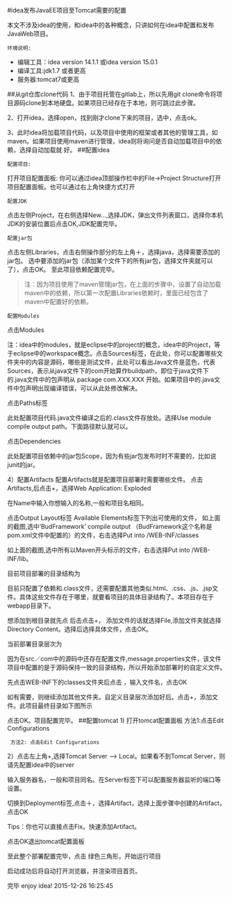 #idea发布JavaEE项目至Tomcat需要的配置

本文不涉及idea的使用，和idea中的各种概念，只讲如何在idea中配置和发布JavaWeb项目。

`环境说明:`

* 编辑工具：idea version 14.1.1 或idea version 15.0.1  
* 编译工具:jdk1.7 或者更高
* 服务器:tomcat7或更高


##从git仓库clone代码
1、由于项目托管在gitlab上，所以先用git clone命令将项目源码clone到本地硬盘。如果项目已经存在于本地，则可跳过此步骤。  

2、打开idea，选择open，找到刚才clone下来的项目，选中，点击ok。
 
3、此时idea将加载项目代码，以及项目中使用的框架或者其他的管理工具，如maven。如果项目使用maven进行管理，idea则将询问是否自动加载项目中的依赖，选择自动加载就         好。
##配置idea

`配置项目:`  

  打开项目配置面板: 你可以通过idea顶部操作栏中的File->Project Structure打开项目配置面板。也可以通过右上角快捷方式打开
 
`配置JDK`  

点击左侧Project，在右侧选择New...,选择JDK，弹出文件列表窗口，选择你本机JDK的安装位置后点击OK,JDK配置完毕。
 
`配置jar包`

点击左侧Libraries，点击右侧操作部分的左上角＋，选择java，选择需要添加的jar包。
选中要添加的jar包（添加某个文件下的所有jar包，选择文件夹就可以了），点击OK。
至此项目依赖配置完毕。

>注：因为项目使用了maven管理jar包，在上面的步骤中，设置了自动加载maven中的依赖，所以第一次配置Libraries依赖时，里面已经包含了maven中配置好的依赖。

`配置Modules`

点击Modules
 

注：idea中的modules，就是eclipse中的project的概念，idea中的Project，等于eclipse中的workspace概念。点击Sources标签，在此处，你可以配置哪些文件夹中的内容是源码，哪些是测试文件，此处可以看出Java文件是蓝色，代表Sources，表示从java文件下的com开始算作buildpath，即位于java文件下的.java文件中的包声明从 package com.XXX.XXX 开始。如果项目中的.java文件中包声明出现编译错误，可以从此处修改解决。 

点击Paths标签
 
此处配置项目代码.java文件编译之后的.class文件存放处。选择Use module compile output path。下面路径默认就可以。

点击Dependencies
 
此处配置项目依赖中的jar包Scope，因为有些jar包发布时时不需要的，比如说junit的jar。

4）配置Artifacts
配置Artifacts就是配置项目部署时需要哪些文件。
点击Artifacts,后点击+，选择Web Application: Exploded
 
在Name中输入你想输入的名称,一般和项目名相同。
 

点击Output Layout标签
Available Elements标签下列出可使用的文件，
如上面的截图,选中’BudFramework’ compile output （BudFramework这个名称是pom.xml文件中配置的）的文件，右击选择Put into /WEB-INF/classes
 

如上面的截图,选中所有以Maven开头标示的文件，右击选择Put into /WEB-INF/lib。
 
目前项目部署的目录结构为
 

目前只配置了依赖和.class文件，还需要配置其他类似.html、.css、.js、.jsp文件。具体这些文件存在于哪里，就要看项目的具体目录结构了。本项目存在于webapp目录下。

想添加到根目录就先点 后击点击+， 添加文件的话就选择File,添加文件夹就选择Directory Content。选择后选择具体文件，点击OK。
 
当前部署目录层次为
 
因为在src／com中的源码中还存在配置文件,message.properties文件，该文件项目中配置的是于源码保持一致的目录结构，所以开始添加部署时的自定义文件。

先点击WEB-INF下的classes文件夹后点击 ，输入文件名，点击OK
 
如有需要，则继续添加其他文件夹。自定义目录层次添加好后。点击+，添加文件。此项目最终目录如下图所示
 

点击OK。项目配置完毕。
##配置tomcat
     1) 打开tomcat配置面板
     方法1:点击Edit Configurations
 
     方法2: 点击Edit Configurations
 

2）点击左上角+,选择Tomcat Server —> Local。如果看不到Tomcat Server，则请先配置idea中的server
 
输入服务器名，一般和项目同名。在Server标签下可以配置服务器监听的端口等设置。
 

切换到Deployment标签,点击＋，选择Artifact，选择上面步骤中创建的Artifact，点击OK
 
Tips：你也可以直接点击Fix。快速添加Artifact。

点击OK退出tomcat配置面板

至此整个部署配置完毕，点击 
绿色三角形，开始运行项目

 

启动成功后将自动打开浏览器，并渲染项目首页。

完毕
enjoy idea!
2015-12-26 16:25:45
                                                                                                                   








